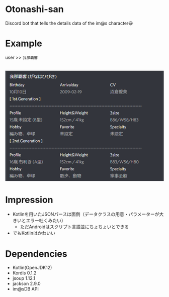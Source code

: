 # Otonashi-san
Discord bot that tells the details data of the im@s character😆

# Example
user >> `我那覇響`
<br>
<br>
<br>
![image](https://github.com/Ayunem/Otonashi-san/blob/master/disco.PNG)

# Impression
* Kotlinを用いたJSONパースは面倒（データクラスの用意・パラメーターが大きいとエラー吐くみたい）
    * ただAndroidはスクリプト言語並にちょちょいとできる
* でもKotlinはかわいい

# Dependencies
* Kotlin(OpenJDK12)
* Kordis  0.1.2
* jsoup   1.12.1
* jackson 2.9.0
* im@sDB API
